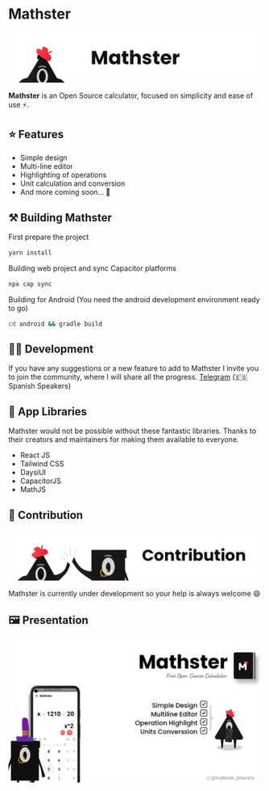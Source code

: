 # Mathster

![](/img/Banner.png)

**Mathster** is an Open Source calculator, focused on simplicity and ease of use ⚡.

## ⭐ Features

* Simple design
* Multi-line editor
* Highlighting of operations
* Unit calculation and conversion
* And more coming soon... 🤩

## ⚒ Building Mathster

First prepare the project

``` bash
yarn install
```

Building web project and sync Capacitor platforms

``` bash
npx cap sync
```

Building for Android (You need the android development environment ready to go)

``` bash
cd android && gradle build
```

## 👨‍💻 Development

If you have any suggestions or a new feature to add to Mathster I invite you to join the community, where I will share all the progress.  [Telegram](https://t.me/mathster_bitacora) (🇪🇸 Spanish Speakers)

## 📱 App Libraries

Mathster would not be possible without these fantastic libraries. Thanks to their creators and maintainers for making them available to everyone.

* React JS
* Tailwind CSS
* DaysiUI
* CapacitorJS
* MathJS

## 👥 Contribution

![](/img/Contribution%20Banner.png)

Mathster is currently under development so your help is always welcome 😄

## 🖼️ Presentation

![](/img/Presetation%201.png)
